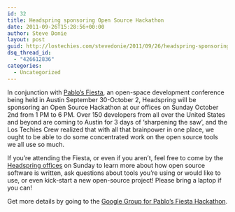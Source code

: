 ```yaml
---
id: 32
title: Headspring sponsoring Open Source Hackathon
date: 2011-09-26T15:28:56+00:00
author: Steve Donie
layout: post
guid: http://lostechies.com/stevedonie/2011/09/26/headspring-sponsoring-open-source-hackathon/
dsq_thread_id:
  - "426612836"
categories:
  - Uncategorized
---
```

In conjunction with [Pablo’s Fiesta](http://lostechies.github.com/fiesta/), an open-space development conference being held in Austin September 30-October 2, Headspring will be sponsoring an Open Source Hackathon at our offices on Sunday October 2nd from 1 PM to 6 PM. Over 150 developers from all over the United States and beyond are coming to Austin for 3 days of ‘sharpening the saw’, and the Los Techies Crew realized that with all that brainpower in one place, we ought to be able to do some concentrated work on the open source tools we all use so much. 

If you’re attending the Fiesta, or even if you aren’t, feel free to come by the [Headspring offices](http://maps.google.com/maps/ms?msid=216673471716377895944.0004addc332fc6c2714f3&msa=0&ll=30.389609,-97.744975&spn=0.031133,0.066047) on Sunday to learn more about how open source software is written, ask questions about tools you’re using or would like to use, or even kick-start a new open-source project! Please bring a laptop if you can!

Get more details by going to the [Google Group for Pablo’s Fiesta Hackathon](http://groups.google.com/group/pablos-fiesta-hackathon?hl=en_US).